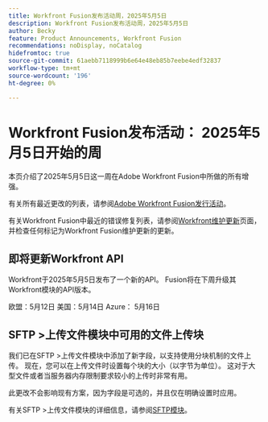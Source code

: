 ```yaml
---
title: Workfront Fusion发布活动周，2025年5月5日
description: Workfront Fusion发布活动周，2025年5月5日
author: Becky
feature: Product Announcements, Workfront Fusion
recommendations: noDisplay, noCatalog
hidefromtoc: true
source-git-commit: 61aebb7118999b6e64e48eb85b7eebe4edf32837
workflow-type: tm+mt
source-wordcount: '196'
ht-degree: 0%

---
```


# Workfront Fusion发布活动： 2025年5月5日开始的周

本页介绍了2025年5月5日这一周在Adobe Workfront Fusion中所做的所有增强。

有关所有最近更改的列表，请参阅[Adobe Workfront Fusion发行活动](/help/workfront-fusion/fusion-product-releases/fusion-release-activity.md)。

有关Workfront Fusion中最近的错误修复列表，请参阅[Workfront维护更新](https://experienceleague.adobe.com/en/docs/workfront-known-issues/releases/current-updates)页面，并检查任何标记为Workfront Fusion维护更新的更新。

## 即将更新Workfront API

Workfront于2025年5月5日发布了一个新的API。 Fusion将在下周升级其Workfront模块的API版本。

欧盟：5月12日
美国：5月14日
Azure： 5月16日

## SFTP >上传文件模块中可用的文件上传块

我们已在SFTP >上传文件模块中添加了新字段，以支持使用分块机制的文件上传。 现在，您可以在上传文件时设置每个块的大小（以字节为单位）。 这对于大型文件或者当服务器内存限制要求较小的上传时非常有用。

此更改不会影响现有方案，因为字段是可选的，并且仅在明确设置时应用。

有关SFTP >上传文件模块的详细信息，请参阅[SFTP模块](/help/workfront-fusion/references/apps-and-modules/universal-connectors/sftp.md)。

